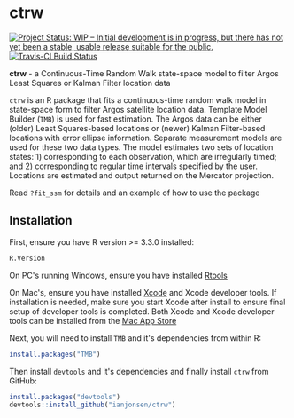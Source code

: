 # ctrw

[![Project Status: WIP – Initial development is in progress, but there has not yet been a stable, usable release suitable for the public.](http://www.repostatus.org/badges/latest/wip.svg)](http://www.repostatus.org/#wip)
[![Travis-CI Build Status](https://travis-ci.org/ianjonsen/ctrw.svg?branch=master)](https://travis-ci.org/ianjonsen/ctrw)

**ctrw** - a Continuous-Time Random Walk state-space model to filter Argos Least Squares or Kalman Filter location data

`ctrw` is an R package that fits a continuous-time random walk model in state-space form to filter Argos satellite location data. Template Model Builder (`TMB`) is used for fast estimation. The Argos data can be either (older) Least Squares-based locations or (newer) Kalman Filter-based locations with error ellipse information. Separate measurement models are used for these two data types. The model estimates two sets of location states: 1) corresponding to each observation, which are irregularly timed; and 2) corresponding to regular time intervals specified by the user. Locations are estimated and output returned on the Mercator projection. 

Read `?fit_ssm` for details and an example of how to use the package 

## Installation
First, ensure you have R version >= 3.3.0 installed:

```R
R.Version
```

On PC's running Windows, ensure you have installed [Rtools](https://cran.r-project.org/bin/windows/Rtools/) 

On Mac's, ensure you have installed [Xcode](https://developer.apple.com/xcode/) and Xcode developer tools. If installation is needed, make sure you start Xcode after install to ensure final setup of developer tools is completed. Both Xcode and Xcode developer tools can be installed from the [Mac App Store](https://itunes.apple.com/au/app/xcode/id497799835?mt=12)

Next, you will need to install `TMB` and it's dependencies from within R:
```R
install.packages("TMB")
```

Then install `devtools` and it's dependencies and finally install `ctrw` from GitHub:

```R
install.packages("devtools")  
devtools::install_github("ianjonsen/ctrw")
```

